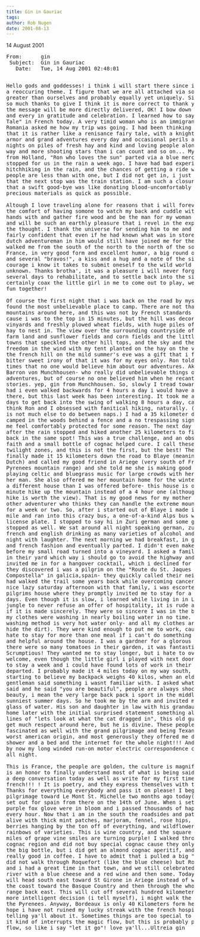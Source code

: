 ```yaml
---
title: Gin in Gauriac
tags: 
author: Rob Nugen
date: 2001-08-13
---
```


<p class=date>14 August 2001</p>
<pre>
From:      gin
 Subject:  Gin in Gauriac
   Date:   Tue, 14 Aug 2001 02:48:01 

Hello gods and goddesses!  i think i will start there
since it will be a reoccuring theme.  I figure that we
are all attached via something greater than ourselves
and probably equally yet uniquely.  Since I have so
much thanks to give I think it is more correct to
thank you all so the message will be more directly
delivered, OK!  I bow down before each and every in
gratitude and celebration.  I learned how to say
"Fairy Tale" in French today.  A very timid woman who
is an immigrant from Romania asked me how my trip was
going.  I had been thinking for days that it is rather
like a renisance fairy tale, with a knight in shining
armor and grand adventures every day and occasional
perils and sleepy nights on piles of fresh hay and
kind and loving people along the merry way and more
shooting stars than i can count and so on...
My good friend from Holland, "Ron who loves the sun"
parted via a blue mercedes that stopped for us in the
rain a week ago.  I have had bad experiences
hitchhiking in the rain, and the chances of getting a
ride with two people are less than with one, but I did
not get in, i just confirmed that the next stop was
the train station.  I am such a closure junkie that a
swift good-bye was like donating blood-uncomfortably
unloading precious materials as quick as possible.   
Altough I love traveling alone for reasons that i will
forever disclose the comfort of having somone to watch
my back and cuddle with and hold hands with and gather
fire wood and be the man for my woman was and is and
will be such an earthly pleasure that i revel in the
experience and the thought.  I thank the universe for
sending him to me and i feel fairly confident that
even if he had known what was in store, the flying
dutch adventureman in him would still have joined me
for the walk.  He walked me from the south of the
north to the north of the south of France, in very
good form and excellent humor, a big round of ovations
and several "bravos!", a kiss and a hug and a note of
the sincere courage i know it takes to submit oneself
to the wild world and the unknown.  Thanks brotha', it
was a pleasure i will never forget!  It took several
days to rehabilitate, and to settle back into the
silence and certainly coax the little girl in me to
come out to play, we have such fun together!  
Of course the first night that i was back on the road
by myself again i found the most unbelievable place to
camp.  There are not that many mountains around here,
and this was not by French standards a mountain, cause
i was to the top in 15 minutes, but the hill was
decorated with vinyards and freshly plowed wheat
fields, with huge piles of wheat and hay to nest in. 
The view over the surrounding countryside of forest
and farm land and sunflower fields and corn fields and
the little ancient towns that speckled the other hill
tops, and the sky and the feeling of freedom in the
wind with my tent planted on the hay on the very top
of the french hill on the mild summer's eve  was a
gift that i felt the bitter sweet irony of that it was
for my eyes only.  Ron told me many times that no one
would believe him about our adventures. Akin to the
Barron von Munchhousen- who really did unbelievable
things on his adventures, but of course no one
believed him when he recanted his stories.  yep, gin
from Munchhousen.  So, slowly I tread towards
Bordeaux, had i even walked backwards for 4 hours a
day i would have already been there, but  this last
week has been interesting.  It took me a couple of
days to get back into the swing of walking 8 hours a
day, cause i don't think Ron and I obsessed with
fanitical hiking, naturally. ( Alone there is not much
else to do between naps.)  I had a 35
kilometer day and camped in the woods behind a fence
and a no trespassing sign that- made me feel
comfortably protected for some reason.  The next day i
got up after the rain stopped and hiked another 25
kilometers to find myself back in the same spot!  This
was a true challenge, and an obstacle that faith and a
small bottle of cognac helped cure.  I call these
zones the twilight zones, and this is not the first,
but the best!  The next day i finally made it 15
kilometers down the road to Blaye (meaning glad in
Dutch) and called my good friend in Ariege (very south
of France in the Pyrenees mountain range) and she told
me she is making good money playing celtic and
bluegrass music for large crowds with her fiddle and
her man.  She also offered me her mountain home for
the winter, which is a different house than I was
offered before- this house is only a 20 minute hike up
the mountain instead of a 4 hour one (although the 4
hour hike is worth the view). 
That is my good news for my mother and any other
adventurer who thinks they can handle the extreme
mountain winter for a week or two.   So, after i
started out of Blaye i made it barely a mile and ran
into this crazy bus, a one-of-a-kind Alps bus with a
Zurich license plate.  I stopped to say hi in Zuri
german and some germans stopped as well. We sat around
all night speaking german, zuri german, french and
english drinking as many varieties of alcohol and
filling the night with laughter.  The next morning we
had breakfast, in good suisse and french fashion and
eventually parted.  I didn't even make it a mile
before my small road turned into a vineyard.  I asked
a family that was in their yard which way i should go
to avoid the highway and they kindly invited me in for
a hangover cocktail, which i declined for a cola. 
When they discovered i was a pilgrim on the "Route du
St. Jaques du Compostella" in galicia,spain- they
quickly called their neighbor who had walked the trail
some years back while overcoming cancer.  After a nice
lazy saturday afternoon with that family, i was
escorted to the pilgrims house where they promptly
invited me to stay for a couple of days.  Even though
it is slow, i learned while living in in Landcon
jungle to never refuse an offer of hospitality, it is
rude and offensive if it is made sincerely.  They were
so sincere I was in the bath tub as my clothes were
washing in nearly boiling water in no time.  My new
washing method is very hot water only- and all my
clothes are dark(to hide the dirt).  They were kind
enough to put me to work, cause i really hate to stay
for more than one meal if i can't do something
productive and helpful around the house.  I was a
gardner for a glorous day, and there were so many
tomatoes in their garden, it was fantastic.
Scrumptious!  They wanted me to stay longer, but i
hate to overstay my welcome, even though the little
girl i played with next door begged me to stay a week
and i could have found lots of work in their garden, i
departed.  I probably made it 4 miles today on my
way south, really starting to believe my backpack
weighs 40 kilos, when an elderly gentleman said
something i wasnt familiar with.  I asked what it was
he said and he said "you are beautiful",  people are
always shocked by my beauty, i mean the very large
back pack i sport in the middle of the sunniest summer
days.  So he took me by the arm and invited me in for
a glass of water.  His son and daughter in law with
his grandaughter came home later with the initial
surprised statement something along the lines of "lets
look at what the cat dragged in", this old guy doesn't
get much respect around here, but he is divine.  These
people are fascinated as well with the grand
pilgrimage and being Texan is not the worst american
origin, and most generously they offered me dinner and
a shower and a bed and the internet for the whole
night!!! And we all know by now my long winded run-on
motor electric correspondence could take all night.  
This is France, the people are golden, the culture is
magnificent and it is an honor to finally understand
most of what is being said.  I even had a deep
conversation today as well as write for my first time
in french!!! ! It is poetry, and they express
themselves with that in mind.  Thanks for everything
everybody and pass it on please!
     I began my pilgrimage toward Le Mont St. Michelle
two months ago today(13th),  and set out for spain
from there on the 14th of June. When i set out the
purple fox glove were in bloom and i passed thousands
of happy daisies every hour.  Now that i am in the
south the roadsides and pathways are alive with thick
mint patches, marjoram, fennel, rose hips, sweet black
berries hanging by the ton off of everything, and
wildflowers with rainbows of varieties.  This is wine
country, and the square miles and miles of grape vine
smiles are turning purple! I walked through the cognac
region and did not buy special cognac cause they only
sold it by the big bottle, but i did get an almond
cognac aperitif, and it was really good in coffee.  I
have to admit that i pulled a big "duhhh" and did not
walk through Roquefort (like the blue cheese) but
Rochfort.  Ron and i had a great time in that town,
and we still celebrated by the river with a blue
cheese and a red wine and then some.  Today i decided
i will head south east toward St Girone in Ariege
instead of walking along the coast toward the Basque
Country and then through the whole mountain range back
east.  This will cut off several hundred kilometers
and is the more intelligent decision (i tell myself),
i might walk the canals to the Pyrenees.  Anyway,
Bordeaux is only 40 Kilometers form here, and i hope i
have not ruined my lucky streak with the french
hospitality by telling ya'll about it. Sometimes
things are too special to talk about, it kind of
interrupts the magic flow, but this is probably part
of the flow, so like i say "let it go"!   love
ya'll...Ultreia            gin         
</pre>

